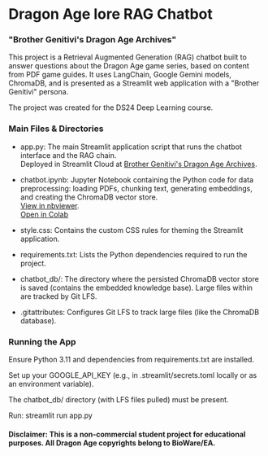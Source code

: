 # Dragon Age lore RAG Chatbot 

### "Brother Genitivi's Dragon Age Archives"

This project is a Retrieval Augmented Generation (RAG) chatbot built to answer questions about the Dragon Age game series, based on content from PDF game guides. It uses LangChain, Google Gemini models, ChromaDB, and is presented as a Streamlit web application with a "Brother Genitivi" persona.  

The project was created for the DS24 Deep Learning course.  

### Main Files & Directories

* app.py: The main Streamlit application script that runs the chatbot interface and the RAG chain.  
Deployed in Streamlit Cloud at [Brother Genitivi's Dragon Age Archives](https://da-chatbot.streamlit.app/).

* chatbot.ipynb: Jupyter Notebook containing the Python code for data preprocessing: loading PDFs, chunking text, generating embeddings, and creating the ChromaDB vector store.   
[View in nbviewer](https://nbviewer.org/github/PieRatCat/RAG-chatbot/blob/main/chatbot.ipynb).  
[Open in Colab](https://colab.research.google.com/github/PieRatCat/RAG-chatbot/blob/main/chatbot.ipynb)

* style.css: Contains the custom CSS rules for theming the Streamlit application.

* requirements.txt: Lists the Python dependencies required to run the project.

* chatbot_db/: The directory where the persisted ChromaDB vector store is saved (contains the embedded knowledge base). Large files within are tracked by Git LFS.

* .gitattributes: Configures Git LFS to track large files (like the ChromaDB database).

### Running the App

Ensure Python 3.11 and dependencies from requirements.txt are installed.  

Set up your GOOGLE_API_KEY (e.g., in .streamlit/secrets.toml locally or as an environment variable).  

The chatbot_db/ directory (with LFS files pulled) must be present.  

Run: streamlit run app.py  

#### Disclaimer: This is a non-commercial student project for educational purposes. All Dragon Age copyrights belong to BioWare/EA.

